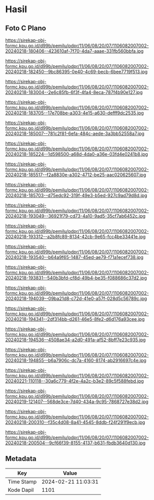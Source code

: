 # Hasil

## Foto C Plano

https://sirekap-obj-formc.kpu.go.id/d99b/pemilu/pdpr/11/06/08/20/07/1106082007002-20240218-180406--423610af-7f70-4da7-aaae-331fb560bbfa.jpg

https://sirekap-obj-formc.kpu.go.id/d99b/pemilu/pdpr/11/06/08/20/07/1106082007002-20240218-182450--9bc86395-0e40-4c69-becb-6bee7719f513.jpg

https://sirekap-obj-formc.kpu.go.id/d99b/pemilu/pdpr/11/06/08/20/07/1106082007002-20240218-183004--2e6c85fb-6f3f-4fa4-8eca-787f4b90e127.jpg

https://sirekap-obj-formc.kpu.go.id/d99b/pemilu/pdpr/11/06/08/20/07/1106082007002-20240218-183705--17e708be-a303-4e15-a630-defff9dc2535.jpg

https://sirekap-obj-formc.kpu.go.id/d99b/pemilu/pdpr/11/06/08/20/07/1106082007002-20240218-185007--781c2f81-6efa-484c-aede-3a3bb52558a7.jpg

https://sirekap-obj-formc.kpu.go.id/d99b/pemilu/pdpr/11/06/08/20/07/1106082007002-20240218-185224--1d598500-a68d-4da0-a36e-03fd4e0241b8.jpg

https://sirekap-obj-formc.kpu.go.id/d99b/pemilu/pdpr/11/06/08/20/07/1106082007002-20240218-185517--f2a8830e-a302-4712-be25-aac020625607.jpg

https://sirekap-obj-formc.kpu.go.id/d99b/pemilu/pdpr/11/06/08/20/07/1106082007002-20240218-185703--d75edc92-319f-49e3-b5ed-927c9ad79d8d.jpg

https://sirekap-obj-formc.kpu.go.id/d99b/pemilu/pdpr/11/06/08/20/07/1106082007002-20240218-193049--36921f79-cd73-4a10-9ad5-35cf7ab6452c.jpg

https://sirekap-obj-formc.kpu.go.id/d99b/pemilu/pdpr/11/06/08/20/07/1106082007002-20240218-193312--a2b8fc89-8134-42cb-9e65-fcc4be33441e.jpg

https://sirekap-obj-formc.kpu.go.id/d99b/pemilu/pdpr/11/06/08/20/07/1106082007002-20240218-193540--b64a9f65-1487-45ed-ae79-f71a1ecef738.jpg

https://sirekap-obj-formc.kpu.go.id/d99b/pemilu/pdpr/11/06/08/20/07/1106082007002-20240218-193831--540b3bfd-cf8d-49b4-be35-f088686c37d2.jpg

https://sirekap-obj-formc.kpu.go.id/d99b/pemilu/pdpr/11/06/08/20/07/1106082007002-20240218-194039--09ba21d8-c72d-41e0-a57f-028d5c56789c.jpg

https://sirekap-obj-formc.kpu.go.id/d99b/pemilu/pdpr/11/06/08/20/07/1106082007002-20240218-194341--2df314bb-d261-46e5-8fe2-d6d176a93cee.jpg

https://sirekap-obj-formc.kpu.go.id/d99b/pemilu/pdpr/11/06/08/20/07/1106082007002-20240218-194536--4508ae34-a2d0-491a-af52-8bff7e23c935.jpg

https://sirekap-obj-formc.kpu.go.id/d99b/pemilu/pdpr/11/06/08/20/07/1106082007002-20240218-194855--b6a7906c-dc7a-4160-8174-ab2916697c4e.jpg

https://sirekap-obj-formc.kpu.go.id/d99b/pemilu/pdpr/11/06/08/20/07/1106082007002-20240221-110118--30a6c779-4f2e-4a2c-b3e2-89c5f588febd.jpg

https://sirekap-obj-formc.kpu.go.id/d99b/pemilu/pdpr/11/06/08/20/07/1106082007002-20240219-121407--568de3ce-7d40-434a-9c95-7868727e38d2.jpg

https://sirekap-obj-formc.kpu.go.id/d99b/pemilu/pdpr/11/06/08/20/07/1106082007002-20240218-200310--f35c4d08-8a41-4545-8ddb-f24f291f9ecb.jpg

https://sirekap-obj-formc.kpu.go.id/d99b/pemilu/pdpr/11/06/08/20/07/1106082007002-20240218-200504--9cf66f39-8155-4137-b631-fbdb3640d130.jpg


## Metadata

| Key        | Value               |
| ---------- | ------------------- |
| Time Stamp | 2024-02-21 11:03:31 |
| Kode Dapil | 1101                |



